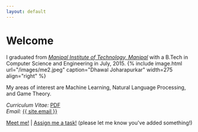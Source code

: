```yaml
---
layout: default
---
```


Welcome
====

I graduated from <em><a class="tosu" href="http://www.manipal.edu" target="_blank">Manipal Institute of Technology, Manipal</a></em> with a B.Tech in Computer Science and Engineering in July, 2015.
{% include image.html url="/images/me2.jpeg" caption="Dhawal Joharapurkar" width=275 align="right" %}

My areas of interest are Machine Learning, Natural Language Processing, and Game Theory.

<em>Curriculum Vitae: </em><a href="files/CV_new.pdf" target="_blank">PDF</a><br>
<em>Email: </em><a href="mailto:{{ site.email }}">{{ site.email }}</a><br>
<p><a href="http://doodle.com/dhawaljoh" target="_blank">Meet me!</a> | <a href="http://flask.io/yoUm1" target="_blank">Assign me a task!</a> (please let me know you've added something!)</p>
